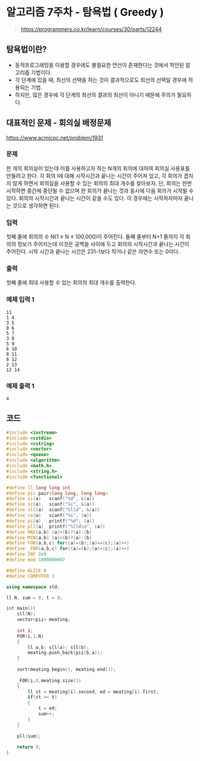 # 알고리즘 7주차 - 탐욕법 ( Greedy )

> https://programmers.co.kr/learn/courses/30/parts/12244

## 탐욕법이란?

- 동적프로그래밍을 이용할 경우에도 불필요한 연산이 존재한다는 것에서 착안된 알고리즘 기법이다.
- 각 단계에 있을 때, 최선의 선택을 하는 것이 결과적으로도 최선의 선택일 경우에 적용되는 기법.
- 하지만, 많은 경우에 각 단계의 최선의 결과의 최선이 아니기 때문에 주의가 필요하다.



## 대표적인 문제 - 회의실 배정문제

https://www.acmicpc.net/problem/1931



### 문제

한 개의 회의실이 있는데 이를 사용하고자 하는 N개의 회의에 대하여 회의실 사용표를 만들려고 한다. 각 회의 I에 대해 시작시간과 끝나는 시간이 주어져 있고, 각 회의가 겹치지 않게 하면서 회의실을 사용할 수 있는 회의의 최대 개수를 찾아보자. 단, 회의는 한번 시작하면 중간에 중단될 수 없으며 한 회의가 끝나는 것과 동시에 다음 회의가 시작될 수 있다. 회의의 시작시간과 끝나는 시간이 같을 수도 있다. 이 경우에는 시작하자마자 끝나는 것으로 생각하면 된다.

### 입력

첫째 줄에 회의의 수 N(1 ≤ N ≤ 100,000)이 주어진다. 둘째 줄부터 N+1 줄까지 각 회의의 정보가 주어지는데 이것은 공백을 사이에 두고 회의의 시작시간과 끝나는 시간이 주어진다. 시작 시간과 끝나는 시간은 231-1보다 작거나 같은 자연수 또는 0이다.

### 출력

첫째 줄에 최대 사용할 수 있는 회의의 최대 개수를 출력한다.



### 예제 입력 1

```
11
1 4
3 5
0 6
5 7
3 8
5 9
6 10
8 11
8 12
2 13
12 14
```

### 예제 출력 1 

```
4
```



##  코드

``` c++
#include <iostream>
#include <cstdio>
#include <cstring>
#include <vector>
#include <queue>
#include <algorithm>
#include <math.h>
#include <string.h>
#include <functional>

#define ll long long int
#define pii pair<long long, long long>
#define si(a)   scanf("%d", &(a))
#define sc(a)   scanf("%c", &(a))
#define sll(a)  scanf("%lld", &(a))
#define ss(a)   scanf("%s", (a))
#define pi(a)   printf("%d", (a))
#define pll(a)  printf("%lld\n", (a))
#define MAX(a,b) (a)>(b)?(a):(b)
#define MIN(a,b) (a)<(b)?(a):(b)
#define FOR(a,b,c) for((a)=(b);(a)<=(c);(a)++)
#define _FOR(a,b,c) for((a)=(b);(a)<(c);(a)++)
#define INF 2e9
#define mod 1000000007

#define ALICE 0
#define COMPUTER 1

using namespace std;

ll N, sum = 0, t = 0;

int main(){
    sll(N);
    vector<pii> meating;
    
    int i;
    FOR(i,1,N)
    {
        ll a,b; sll(a); sll(b);
        meating.push_back(pii(b,a));
    }
    
    sort(meating.begin(), meating.end());
    
    _FOR(i,0,meating.size())
    {
        ll st = meating[i].second, ed = meating[i].first;
        if(st >= t)
        {
            t = ed;
            sum++;
        }
    }
    
    pll(sum);
    
    return 0;
}
```



